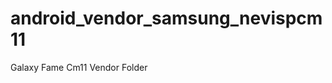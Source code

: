 android_vendor_samsung_nevispcm11
=================================

Galaxy Fame Cm11 Vendor Folder
